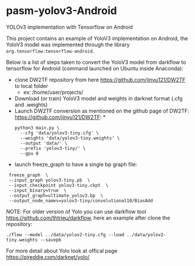 # pasm-yolov3-Android
YOLOv3 implementation with Tensorflow on Android

This project contains an example of YoloV3 implementation on Android, the YoloV3 model was implemented through the library 
``org.tensorflow:tensorflow-android``.

Below is a list of steps taken to convert the YoloV3 model from darkflow to tensorflow for Android (command launched on Ubuntu inside Anaconda):

* clone DW2TF repository from here https://github.com/jinyu121/DW2TF to local folder
  * ex: /home/user/projects/
* Download (or train) YoloV3 model and weights in darknet format (.cfg and .weights)
* Launch DW2TF conversion as mentioned on the github page of DW2TF: https://github.com/jinyu121/DW2TF:
  * 
  ```
  python3 main.py \
    --cfg 'data/yolov3-tiny.cfg' \
    --weights 'data/yolov3-tiny.weights' \
    --output 'data/' \
    --prefix 'yolov3-tiny/' \
    --gpu 0
  ```
 * launch freeze_graph to have a single bp graph file:
 ```
  freeze_graph  \
  --input_graph yolov3-tiny.pb  \
  --input_checkpoint yolov3-tiny.ckpt  \
  --input_binary=true  \
  --output_graph=ultimate_yolov3.bp  \
  --output_node_names=yolov3-tiny/convolutional10/BiasAdd
  ```

NOTE: For older version of Yolo you can use darkflow tool https://github.com/thtrieu/darkflow, here an example after clone the repository:
```
./flow --model ../data/yolov2-tiny.cfg --load ../data/yolov2-tiny.weights --savepb
```


For more detail about Yolo look at offical page https://pjreddie.com/darknet/yolo/
